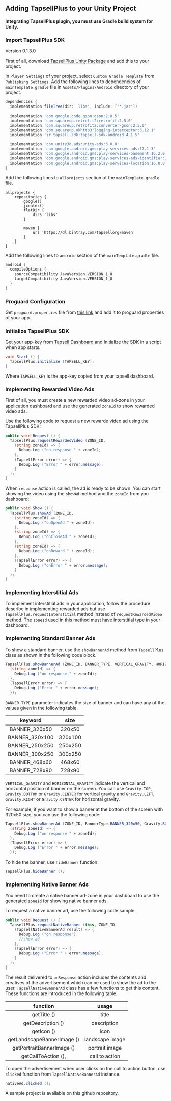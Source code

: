 
Adding TapsellPlus to your Unity Project
----

#### Integrating TapsellPlus plugin, you must use Gradle build system for Unity.

### Import TapsellPlus SDK

Version 0.1.3.0

First of all, download [TapsellPlus Unity Package](https://storage.backtory.com/tapsell-sdk-private/plus-unity/tapsellplus-v0.1.3.0.unitypackage) and add this to your project.

In `Player Settings` of your project, select `Custom Gradle Template` from `Publishing Settings`.
Add the following lines to dependencies of `mainTemplate.gradle` file in `Assets/Plugins/Android` directory of your project.

```gradle
dependencies {
  implementation fileTree(dir: 'libs', include: ['*.jar'])
    
  implementation 'com.google.code.gson:gson:2.8.5'
  implementation 'com.squareup.retrofit2:retrofit:2.5.0'
  implementation 'com.squareup.retrofit2:converter-gson:2.5.0'
  implementation 'com.squareup.okhttp3:logging-interceptor:3.12.1'
  implementation 'ir.tapsell.sdk:tapsell-sdk-android:4.1.5'

  implementation 'com.unity3d.ads:unity-ads:3.0.0'
  implementation 'com.google.android.gms:play-services-ads:17.1.3'
  implementation 'com.google.android.gms:play-services-basement:16.2.0'
  implementation 'com.google.android.gms:play-services-ads-identifier:16.0.0'
  implementation 'com.google.android.gms:play-services-location:16.0.0'
}
```

Add the following lines to `allprojects` section of the `mainTemplate.gradle` file.


```
allprojects {
    repositories {
        google()
        jcenter()
        flatDir {
            dirs 'libs'
        }

        maven {
            url 'https://dl.bintray.com/tapsellorg/maven'
        }
    }
}
```

Add the following lines to `android` section of the `mainTemplate.gradle` file.


```gradle
android {
  compileOptions {
    sourceCompatibility JavaVersion.VERSION_1_8
    targetCompatibility JavaVersion.VERSION_1_8
  }
}
```

### Proguard Configuration

Get `proguard.properties` file from [this link](https://github.com/tapsellorg/TapsellPlusSDK-AndroidSample/blob/master/app/proguard-rules.pro) and add it to proguard properties of your app.

### Initialize TapsellPlus SDK

Get your app-key from [Tapsell Dashboard](https://dashboard.tapsell.ir/) and Initialize the SDK in a script when app starts.

```cs
void Start () {
  TapsellPlus.initialize (TAPSELL_KEY);
}
```

Where `TAPSELL_KEY` is the app-key copied from your tapsell dashboard.

### Implementing Rewarded Video Ads

First of all, you must create a new rewarded video ad-zone in your application dashboard and use the generated `zoneId` to show rewarded video ads.

Use the following code to request a new rewarde video ad using the TapsellPlus SDK:

```cs
public void Request () {
  TapsellPlus.requestRewardedVideo (ZONE_ID,
    (string zoneId) => {
      Debug.Log ("on response " + zoneId);
    },
    (TapsellError error) => {
      Debug.Log ("Error " + error.message);
    }
  );
}
```

When `response` action is called, the ad is ready to be shown. You can start showing the video using the `showAd` method and the `zoneId` from you dashboard:

```cs
public void Show () {
  TapsellPlus.showAd (ZONE_ID,
    (string zoneId) => {
      Debug.Log ("onOpenAd " + zoneId);
    },
    (string zoneId) => {
      Debug.Log ("onCloseAd " + zoneId);
    },
    (string zoneId) => {
      Debug.Log ("onReward " + zoneId);
    },
    (TapsellError error) => {
      Debug.Log ("onError " + error.message);
    }
  );
}
```

### Implementing Interstitial Ads

To implement interstitial ads in your application, follow the procedure describe in implementing rewarded ads but use `TapsellPlus.requestInterstitial` method instead of `requestRewardedVideo` method.
The `zoneId` used in this method must have interstitial type in your dashboard.


### Implementing Standard Banner Ads

To show a standard banner, use the `showBannerAd` method from `TapsellPlus` class as shown in the following code block.

```cs
TapsellPlus.showBannerAd (ZONE_ID, BANNER_TYPE, VERTICAL_GRAVITY, HORIZONTAL_GRAVITY,
  (string zoneId) => {
    Debug.Log ("on response " + zoneId);
  },
  (TapsellError error) => {
    Debug.Log ("Error " + error.message);
  });
```

`BANNER_TYPE` parameter indicates the size of banner and can have any of the values given in the following table.


|     keyword    |   size  |
|:--------------:|:-------:|
|  BANNER_320x50 |  320x50 |
| BANNER_320x100 | 320x100 |
| BANNER_250x250 | 250x250 |
| BANNER_300x250 | 300x250 |
|  BANNER_468x60 |  468x60 |
|  BANNER_728x90 |  728x90 |


`VERTICAL_GrAVITY` and `HORIZONTAL_GRAVITY` indicate the vertical and horizontal position of banner on the screen. You can use `Gravity.TOP`, `Gravity.BOTTOM` or `Gravity.CENTER` for vertical gravity and `Gravity.LEFT`, `Gravity.RIGHT` or `Gravity.CENTER` for horizontal gravity. 

For example, if you want to show a banner at the bottom of the screen with 320x50 size, you can use the following code:

```cs
TapsellPlus.showBannerAd (ZONE_ID, BannerType.BANNER_320x50, Gravity.BOTTOM, Gravity.CENTER,
  (string zoneId) => {
    Debug.Log ("on response " + zoneId);
  },
  (TapsellError error) => {
    Debug.Log ("Error " + error.message);
  });
```

To hide the banner, use `hideBanner` function:

```cs
TapsellPlus.hideBanner ();
```

### Implementing Native Banner Ads

You need to create a native banner ad-zone in your dashboard to use the generated `zoneId` for showing native banner ads.

To request a native banner ad, use the following code sample:

```cs
public void Request () {
  TapsellPlus.requestNativeBanner (this, ZONE_ID,
    (TapsellNativeBannerAd result) => {
      Debug.Log ("on response");
      //show ad
    },
    (TapsellError error) => {
      Debug.Log ("Error " + error.message);
    }
  );
}
```

The result delivered to `onResponse` action includes the contents and creatives of the advertisement which can be used to show the ad to the user.
`TapsellNativeBannerAd` class has a few functions to get this content. These functions are introduced in the following table.

|           function          |      usage      |
|:---------------------------:|:---------------:|
|         getTitle  ()        |     title       |
|      getDescription  ()     |   description   |
|         getIcon  ()         |      icon       |
| getLandscapeBannerImage  () | landscape image |
|  getPortraitBannerImage  () |  portrait image |
|     getCallToAction  (),    | call to action  |

To open the advertisement when user clicks on the call to action button, use `clicked` function from `TapsellNativeBannerAd` instance.

```cs
nativeAd.clicked ();
```

A sample project is available on this github repository.
